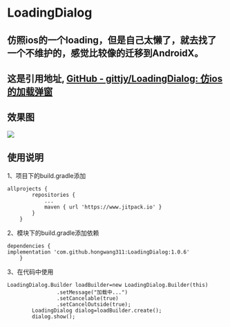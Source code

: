 LoadingDialog
==
仿照ios的一个loading，但是自己太懒了，就去找了一个不维护的，感觉比较像的迁移到AndroidX。
--
这是引用地址,
[GitHub - gittjy/LoadingDialog: 仿ios的加载弹窗](https://github.com/gittjy/LoadingDialog)
--
效果图
--
![](https://github.com/hongwang311/LoadingDialog/tree/main/demogif/自定义加载Dialog.gif)  



使用说明
--
1、项目下的build.gradle添加

```
allprojects {
		repositories {
			...
			maven { url 'https://www.jitpack.io' }
		}
	}
```
2、模块下的build.gradle添加依赖

```
dependencies {
implementation 'com.github.hongwang311:LoadingDialog:1.0.6'
	}
```
3、在代码中使用

```
LoadingDialog.Builder loadBuilder=new LoadingDialog.Builder(this)
                .setMessage("加载中...")
                .setCancelable(true)
                .setCancelOutside(true);
        LoadingDialog dialog=loadBuilder.create();
        dialog.show();
```

